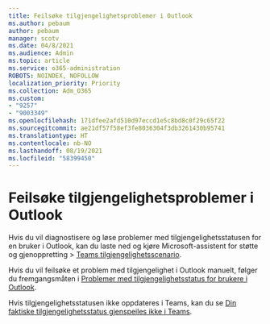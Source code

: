 ```yaml
---
title: Feilsøke tilgjengelighetsproblemer i Outlook
ms.author: pebaum
author: pebaum
manager: scotv
ms.date: 04/8/2021
ms.audience: Admin
ms.topic: article
ms.service: o365-administration
ROBOTS: NOINDEX, NOFOLLOW
localization_priority: Priority
ms.collection: Adm_O365
ms.custom:
- "9257"
- "9003349"
ms.openlocfilehash: 171dfee2afd510d97eccd1e5c8bd8c0f29c65f22
ms.sourcegitcommit: ae21df57f58ef3fe8036304f3db3261430b95741
ms.translationtype: HT
ms.contentlocale: nb-NO
ms.lasthandoff: 08/19/2021
ms.locfileid: "58399450"
---
```

# <a name="troubleshoot-presence-issues-in-outlook"></a>Feilsøke tilgjengelighetsproblemer i Outlook

Hvis du vil diagnostisere og løse problemer med tilgjengelighetsstatusen for en bruker i Outlook, kan du laste ned og kjøre Microsoft-assistent for støtte og gjenoppretting > [Teams tilgjengelighetsscenario](https://aka.ms/SaRA-TeamsPresenceScenario).

Hvis du vil feilsøke et problem med tilgjengelighet i Outlook manuelt, følger du fremgangsmåten i [Problemer med tilgjengelighetsstatus for brukere i Outlook](https://docs.microsoft.com/microsoftteams/troubleshoot/teams-im-presence/issues-with-presence-in-outlook).

Hvis tilgjengelighetsstatusen ikke oppdateres i Teams, kan du se [Din faktiske tilgjengelighetsstatus gjenspeiles ikke i Teams](https://docs.microsoft.com/microsoftteams/troubleshoot/teams-im-presence/presence-not-show-actual-status).
